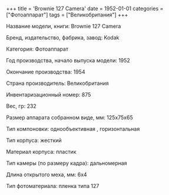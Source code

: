 +++
title = 'Brownie 127 Camera'
date = 1952-01-01
categories = ["Фотоаппарат"]
tags = ["Великобритания"]
+++

Название модели, книги: Brownie 127 Camera

Бренд, издательство, фабрика, завод: Kodak

Категория: Фотоаппарат

Год производства, начало выпуска модели: 1952

Окончание производства: 1954

Страна производитель: Великобритания

Инвентаризационный номер: 875

Вес, гр: 232

Размер аппарата  собранном виде, мм: 125х75х65

Тип компоновки: однообъективная , горизонтальная

Тип корпуса: жесткий

Материал корпуса: пластик

Тип камеры (по размеру кадра): дальномерная

Длина открытого меха, мм: 6х4

Тип фотоматериала: пленка типа 127

